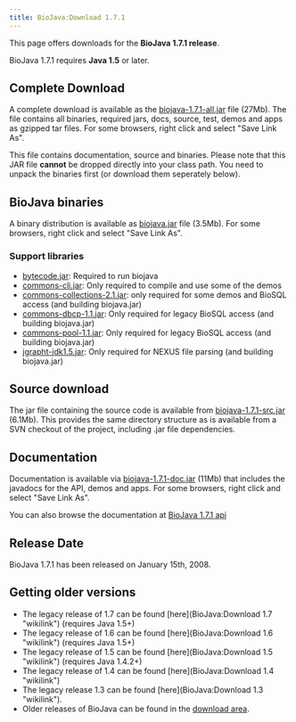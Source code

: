 ```yaml
---
title: BioJava:Download 1.7.1
---
```


This page offers downloads for the <b>BioJava 1.7.1 release</b>.

BioJava 1.7.1 requires <b>Java 1.5</b> or later.

Complete Download
-----------------

A complete download is available as the
[biojava-1.7.1-all.jar](http://www.biojava.org/download/bj171/all/biojava-1.7.1-all.jar)
file (27Mb). The file contains all binaries, required jars, docs,
source, test, demos and apps as gzipped tar files. For some browsers,
right click and select "Save Link As".

This file contains documentation, source and binaries. Please note that
this JAR file <b>cannot</b> be dropped directly into your class path.
You need to unpack the binaries first (or download them seperately
below).

BioJava binaries
----------------

A binary distribution is available as
[biojava.jar](http://www.biojava.org/download/bj171/bin/biojava.jar)
file (3.5Mb). For some browsers, right click and select "Save Link As".

### Support libraries

-   [bytecode.jar](http://www.biojava.org/download/bj171/support-jars/bytecode.jar):
    Required to run biojava
-   [commons-cli.jar](http://www.biojava.org/download/bj171/support-jars/commons-cli.jar):
    Only required to compile and use some of the demos
-   [commons-collections-2.1.jar](http://www.biojava.org/download/bj171/support-jars/commons-collections-2.1.jar):
    only required for some demos and BioSQL access (and building
    biojava.jar)
-   [commons-dbcp-1.1.jar](http://www.biojava.org/download/bj171/support-jars/commons-dbcp-1.1.jar):
    Only required for legacy BioSQL access (and building biojava.jar)
-   [commons-pool-1.1.jar](http://www.biojava.org/download/bj171/support-jars/commons-pool-1.1.jar):
    Only required for legacy BioSQL access (and building biojava.jar)
-   [jgrapht-jdk1.5.jar](http://www.biojava.org/download/bj171/support-jars/jgrapht-jdk1.5.jar):
    Only required for NEXUS file parsing (and building biojava.jar)

Source download
---------------

The jar file containing the source code is available from
[biojava-1.7.1-src.jar](http://www.biojava.org/download/bj171/src/biojava-1.7.1-src.jar)
(6.1Mb). This provides the same directory structure as is available from
a SVN checkout of the project, including .jar file dependencies.

Documentation
-------------

Documentation is available via
[biojava-1.7.1-doc.jar](http://www.biojava.org/download/bj171/doc/biojava-1.7.1-doc.jar)
(11Mb) that includes the javadocs for the API, demos and apps. For some
browsers, right click and select "Save Link As".

You can also browse the documentation at [BioJava 1.7.1
api](http://www.biojava.org/docs/api171/)

Release Date
------------

BioJava 1.7.1 has been released on January 15th, 2008.

Getting older versions
----------------------

-   The legacy release of 1.7 can be found
    [here](BioJava:Download 1.7 "wikilink") (requires Java 1.5+)
-   The legacy release of 1.6 can be found
    [here](BioJava:Download 1.6 "wikilink") (requires Java 1.5+)
-   The legacy release of 1.5 can be found
    [here](BioJava:Download 1.5 "wikilink") (requires Java 1.4.2+)
-   The legacy release of 1.4 can be found
    [here](BioJava:Download 1.4 "wikilink")
-   The legacy release 1.3 can be found
    [here](BioJava:Download 1.3 "wikilink").
-   Older releases of BioJava can be found in the [download
    area](http://www.biojava.org/download/).

